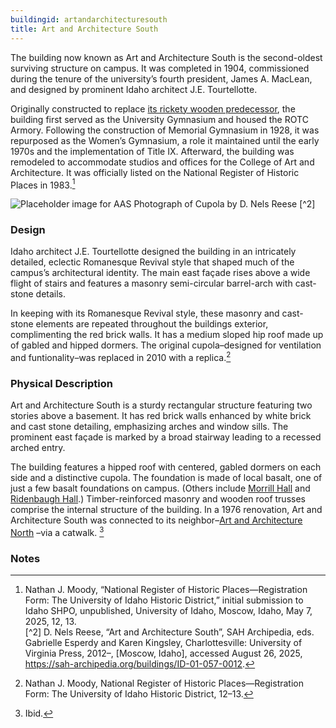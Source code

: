 ```yaml
---
buildingid: artandarchitecturesouth
title: Art and Architecture South
---
```


The building now known as Art and Architecture South is the second-oldest surviving structure on campus. It was completed in 1904, commissioned during the tenure of the university’s fourth president, James A. MacLean, and designed by prominent Idaho architect J.E. Tourtellotte.  

Originally constructed to replace [its rickety wooden predecessor](/digital/campus/buildings/armoryold), the building first served as the University Gymnasium and housed the ROTC Armory. Following the construction of Memorial Gymnasium in 1928, it was repurposed as the Women’s Gymnasium, a role it maintained until the early 1970s and the implementation of Title IX. Afterward, the building was remodeled to accommodate studios and offices for the College of Art and Architecture. It was officially listed on the National Register of Historic Places in 1983.[^1]

![Placeholder image for AAS](https://sah-archipedia.org/sites/default/files/pictures/full/ID-01-057-0012_004.jpg)
Photograph of Cupola by D. Nels Reese [^2]
### Design
Idaho architect J.E. Tourtellotte designed the building in an intricately detailed, eclectic Romanesque Revival style that shaped much of the campus’s architectural identity. The main east façade rises above a wide flight of stairs and features a masonry semi-circular barrel-arch with cast-stone details. 

  In keeping with its Romanesque Revival style, these masonry and cast-stone elements are repeated throughout the buildings exterior, complimenting the red brick walls. It has a medium sloped hip roof made up of gabled and hipped dormers. The original cupola–designed for ventilation and funtionality–was replaced in 2010 with a replica.[^3] 

### Physical Description

Art and Architecture South is a sturdy rectangular structure featuring two stories above a basement. It has red brick walls enhanced by white brick and cast stone detailing, emphasizing arches and window sills. The prominent east façade is marked by a broad stairway leading to a recessed arched entry.

The building features a hipped roof with centered, gabled dormers on each side and a distinctive cupola. The foundation is made of local basalt, one of just a few basalt foundations on campus. (Others include [Morrill Hall](/digital/campus/buildings/morrillhall) and [Ridenbaugh Hall](/digital/campus/buildings/ridenbaughhall).) Timber-reinforced masonry and wooden roof trusses comprise the internal structure of the building. In a 1976 renovation, Art and Architecture South was connected to its neighbor–[Art and Architecture North](/digital/campus/buildings/artandarchitecturenorth) –via a catwalk. [^4]

### Notes  
[^1]: Nathan J. Moody, “National Register of Historic Places—Registration Form: The University of Idaho Historic District,” initial submission to Idaho SHPO, unpublished, University of Idaho, Moscow, Idaho, May 7, 2025, 12, 13.  
[^2] D. Nels Reese, “Art and Architecture South”, SAH Archipedia, eds. Gabrielle Esperdy and Karen Kingsley, Charlottesville: University of Virginia Press, 2012–, [Moscow, Idaho], accessed August 26, 2025, https://sah-archipedia.org/buildings/ID-01-057-0012.  
[^3]: Nathan J. Moody, National Register of Historic Places—Registration Form: The University of Idaho Historic District, 12–13.   
[^4]: Ibid. 